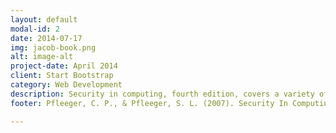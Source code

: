 ```yaml
---
layout: default
modal-id: 2
date: 2014-07-17
img: jacob-book.png
alt: image-alt
project-date: April 2014
client: Start Bootstrap
category: Web Development
description: Security in computing, fourth edition, covers a variety of topics surrounding security in the field of information technology. These range from databases to operating systems to legal and ethical issues. The later of which will be the focus of this summary.</br>The eleventh chapter, Legal and Ethical Issues in Computer Security, breaks down the information in a clear and concise manner for readers to understand. This is done by introducing a segment with a detailed explanation, followed by paragraphs holding examples, case studies and diagrams. This effectively makes the chapter extremely useful for readers who are both new to the topics or simply need to revise them.</br>The book becomes of further use to readers as it provides a clear table of contents that includes subchapters so that readers can easily jump to the section they wish to read. This is further assisted by the index which provides readers with another method of finding information alongside the table of contents. The bibliography also allows for readers to find more sources if they wish to further expand their knowledge on the topics explored.
footer: Pfleeger, C. P., & Pfleeger, S. L. (2007). Security In Computing (4th ed.). New Jersey - Prentice Hall. Retrieved October 5, 2016

---
```

